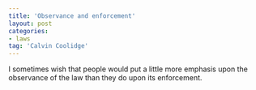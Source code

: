 ```yaml
---
title: 'Observance and enforcement'
layout: post
categories:
- laws
tag: 'Calvin Coolidge'
---
```


I sometimes wish that people would put a little more emphasis upon the observance of the law than they do upon its enforcement.